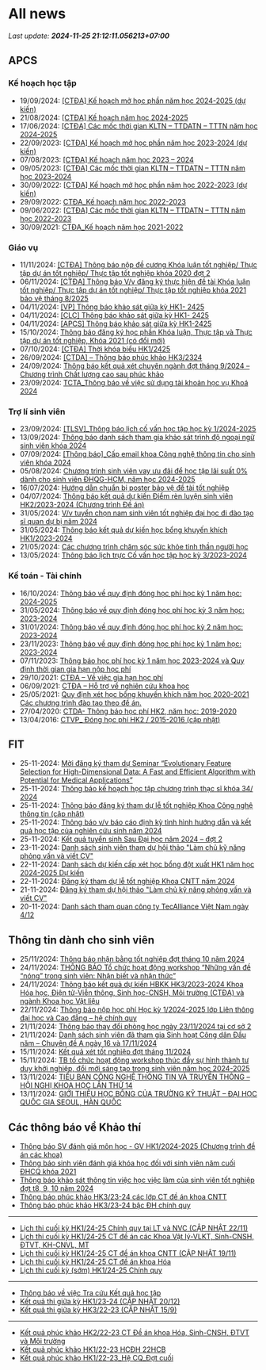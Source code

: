 # All news
_Last update: **2024-11-25 21:12:11.056213+07:00**_
## APCS
### Kế hoạch học tập
 - 19/09/2024: [[CTĐA] Kế hoạch mở học phần năm học 2024-2025 (dự kiến)](https://www.ctda.hcmus.edu.vn/vi/2024/09/ctda-ke-hoach-mo-hoc-phan-nam-hoc-2024-2025-du-kien/)
 - 21/08/2024: [[CTĐA] Kế hoạch năm học 2024-2025](https://www.ctda.hcmus.edu.vn/vi/2024/08/ctda-ke-hoach-nam-hoc-2024-2025/)
 - 17/06/2024: [[CTĐA] Các mốc thời gian KLTN – TTDATN – TTTN năm học 2024-2025](https://www.ctda.hcmus.edu.vn/vi/2024/06/ctda-cac-moc-thoi-gian-kltn-ttdatn-tttn-nam-hoc-2024-2025/)
 - 22/09/2023: [[CTĐA] Kế hoạch mở học phần năm học 2023-2024 (dự kiến)](https://www.ctda.hcmus.edu.vn/vi/2023/09/ctda-ke-hoach-mo-hoc-phan-nam-hoc-2023-2024-du-kien/)
 - 07/08/2023: [[CTĐA] Kế hoạch năm học 2023 – 2024](https://www.ctda.hcmus.edu.vn/vi/2023/08/ctda-ke-hoach-nam-hoc-2023-2024/)
 - 09/05/2023: [[CTĐA] Các mốc thời gian KLTN – TTDATN – TTTN năm học 2023-2024](https://www.ctda.hcmus.edu.vn/vi/2023/05/ctda-cac-moc-thoi-gian-kltn-ttdatn-tttn-nam-hoc-2023-2024/)
 - 30/09/2022: [[CTĐA] Kế hoạch mở học phần năm học 2022-2023 (dự kiến)](https://www.ctda.hcmus.edu.vn/vi/2022/09/ctda-ke-hoach-mo-hoc-phan-nam-hoc-2022-2023-du-kien/)
 - 29/09/2022: [CTĐA_Kế hoạch năm học 2022-2023](https://www.ctda.hcmus.edu.vn/vi/2022/09/ctda_ke-hoach-nam-hoc-2022-2023/)
 - 09/06/2022: [[CTĐA] Các mốc thời gian KLTN – TTDATN – TTTN năm học 2022-2023](https://www.ctda.hcmus.edu.vn/vi/2022/06/ctda-cac-moc-thoi-gian-kltn-ttdatn-tttn-nam-hoc-2022-2023/)
 - 30/09/2021: [CTĐA_Kế hoạch năm học 2021-2022](https://www.ctda.hcmus.edu.vn/vi/2021/09/ctda_ke-hoach-nam-hoc-2021-2022-2/)

### Giáo vụ
 - 11/11/2024: [[CTĐA] Thông báo nộp đề cương Khóa luận tốt nghiệp/ Thực tập dự án tốt nghiệp/ Thực tập tốt nghiệp khóa 2020 đợt 2](https://www.ctda.hcmus.edu.vn/vi/2024/11/9389/)
 - 06/11/2024: [[CTĐA] Thông báo V/v đăng ký thực hiện đề tài Khóa luận tốt nghiệp/ Thực tập dự án tốt nghiệp/ Thực tập tốt nghiệp khóa 2021 bảo vệ tháng 8/2025](https://www.ctda.hcmus.edu.vn/vi/2024/11/ctda-thong-bao-v-v-dang-ky-thuc-hien-de-tai-khoa-luan-tot-nghiep-thuc-tap-du-an-tot-nghiep-thuc-tap-tot-nghiep-khoa-2021-bao-ve-thang-8-2025/)
 - 04/11/2024: [[VP] Thông báo khảo sát giữa kỳ HK1- 2425](https://www.ctda.hcmus.edu.vn/vi/2024/11/vp-thong-bao-khao-sat-giua-ky-hk1-2425/)
 - 04/11/2024: [[CLC] Thông báo khảo sát giữa kỳ HK1- 2425](https://www.ctda.hcmus.edu.vn/vi/2024/11/clc-thong-bao-khao-sat-giua-ky-hk1-2425/)
 - 04/11/2024: [[APCS] Thông báo khảo sát giữa kỳ HK1-2425](https://www.ctda.hcmus.edu.vn/vi/2024/11/apcs-thong-bao-khao-sat-giua-ky-hk1-2425/)
 - 15/10/2024: [Thông báo đăng ký học phần Khóa luận, Thực tập và Thực tập dự án tốt nghiệp, Khóa 2021 (có đổi mới)](https://www.ctda.hcmus.edu.vn/vi/2024/10/thong-bao-dang-ky-hoc-phan-khoa-luan-thuc-tap-va-thuc-tap-du-an-tot-nghiep-khoa-2021-co-doi-moi/)
 - 07/10/2024: [[CTĐA] Thời khóa biểu HK1/2425](https://www.ctda.hcmus.edu.vn/vi/2024/10/ctda-thoi-khoa-bieu-hk1-2425/)
 - 26/09/2024: [[CTDA] – Thông báo phúc khảo HK3/2324](https://www.ctda.hcmus.edu.vn/vi/2024/09/ctda-thong-bao-phuc-khao-hk3-2324/)
 - 24/09/2024: [Thông báo kết quả xét chuyên ngành đợt tháng 9/2024 – Chương trình Chất lượng cao sau phúc khảo](https://www.ctda.hcmus.edu.vn/vi/2024/09/thong-bao-ket-qua-xet-chuyen-nganh-dot-thang-9-2024-chuong-trinh-chat-luong-cao-sau-phuc-khao/)
 - 23/09/2024: [TCTA_Thông báo về việc sử dụng tài khoản học vụ Khoá 2024](https://www.ctda.hcmus.edu.vn/vi/2024/09/tcta_thong-bao-ve-viec-su-dung-tai-khoan-hoc-vu-khoa-2024/)

### Trợ lí sinh viên
 - 23/09/2024: [[TLSV]_Thông báo lịch cố vấn học tập học kỳ 1/2024-2025](https://www.ctda.hcmus.edu.vn/vi/2024/09/tlsv_thong-bao-lich-co-van-hoc-tap-hoc-ky-1-2024-2025/)
 - 13/09/2024: [Thông báo danh sách tham gia khảo sát trình độ ngoại ngữ sinh viên khóa 2024](https://www.ctda.hcmus.edu.vn/vi/2024/09/thong-bao-danh-sach-tham-gia-khao-sat-trinh-do-ngoai-ngu-sinh-vien-khoa-2024/)
 - 07/09/2024: [[Thông báo]_Cấp email khoa Công nghệ thông tin cho sinh viên khóa 2024](https://www.ctda.hcmus.edu.vn/vi/2024/09/thong-bao_cap-email-khoa-cong-nghe-thong-tin-cho-sinh-vien-khoa-2024/)
 - 05/08/2024: [Chương trình sinh viên vay ưu đãi để học tập lãi suất 0% dành cho sinh viên ĐHQG-HCM, năm học 2024-2025](https://www.ctda.hcmus.edu.vn/vi/2024/08/chuong-trinh-sinh-vien-vay-uu-dai-de-hoc-tap-lai-suat-0-danh-cho-sinh-vien-dhqg-hcm-nam-hoc-2024-2025/)
 - 16/07/2024: [Hướng dẫn chuẩn bị poster bảo vệ đề tài tốt nghiệp](https://www.ctda.hcmus.edu.vn/vi/2024/07/huong-dan-chuan-bi-poster-bao-ve-de-tai-tot-nghiep/)
 - 04/07/2024: [Thông báo kết quả dự kiến Điểm rèn luyện sinh viên HK2/2023-2024 (Chương trình Đề án)](https://www.ctda.hcmus.edu.vn/vi/2024/07/thong-bao-ket-qua-du-kien-diem-ren-luyen-sinh-vien-hk2-2023-2024-chuong-trinh-de-an/)
 - 31/05/2024: [V/v tuyển chọn nam sinh viên tốt nghiệp đại học đi đào tạo sĩ quan dự bị năm 2024](https://www.ctda.hcmus.edu.vn/vi/2024/05/v-v-tuyen-chon-nam-sinh-vien-tot-nghiep-dai-hoc-di-dao-tao-si-quan-du-bi-nam-2024/)
 - 31/05/2024: [Thông báo kết quả dự kiến học bổng khuyến khích HK1/2023-2024](https://www.ctda.hcmus.edu.vn/vi/2024/05/thong-bao-ket-qua-du-kien-hoc-bong-khuyen-khich-hk1-2023-2024/)
 - 21/05/2024: [Các chương trình chăm sóc sức khỏe tinh thần người học](https://www.ctda.hcmus.edu.vn/vi/2024/05/cac-chuong-trinh-cham-soc-suc-khoe-tinh-than-nguoi-hoc/)
 - 13/05/2024: [Thông báo lịch trực Cố vấn học tập học kỳ 3/2023-2024](https://www.ctda.hcmus.edu.vn/vi/2024/05/thong-bao-lich-truc-co-van-hoc-tap-hoc-ky-3-2023-2024/)

### Kế toán - Tài chính
 - 16/10/2024: [Thông báo về quy định đóng học phí học kỳ 1 năm học: 2024-2025](https://www.ctda.hcmus.edu.vn/vi/2024/10/thong-bao-ve-quy-dinh-dong-hoc-phi-hoc-ky-1-nam-hoc-2024-2025/)
 - 31/05/2024: [Thông báo về quy định đóng học phí học kỳ 3 năm học: 2023-2024](https://www.ctda.hcmus.edu.vn/vi/2024/05/thong-bao-ve-quy-dinh-dong-hoc-phi-hoc-ky-3-nam-hoc-2023-2024/)
 - 31/01/2024: [Thông báo về quy định đóng học phí học kỳ 2 năm học: 2023-2024](https://www.ctda.hcmus.edu.vn/vi/2024/01/thong-bao-ve-quy-dinh-dong-hoc-phi-hoc-ky-2-nam-hoc-2023-2024/)
 - 23/11/2023: [Thông báo về quy định đóng học phí học kỳ 1 năm học: 2023-2024](https://www.ctda.hcmus.edu.vn/vi/2023/11/thong-bao-ve-quy-dinh-dong-hoc-phi-hoc-ky-1-nam-hoc-2023-2024/)
 - 07/11/2023: [Thông báo học phí học kỳ 1 năm học 2023-2024 và Quy định thời gian gia hạn nộp học phí](https://www.ctda.hcmus.edu.vn/vi/2023/11/thong-bao-hoc-phi-hoc-ky-1-nam-hoc-2023-2024-va-quy-dinh-thoi-gian-gia-han-nop-hoc-phi/)
 - 29/10/2021: [CTĐA – Về việc gia hạn học phí](https://www.ctda.hcmus.edu.vn/vi/2021/10/ctda-ve-viec-gia-han-hoc-phi/)
 - 06/09/2021: [CTĐA – Hỗ trợ về nghiên cứu khoa học](https://www.ctda.hcmus.edu.vn/vi/2021/09/ctda-ho-tro-ve-nghien-cuu-khoa-hoc/)
 - 25/05/2021: [Quy định xét học bổng khuyến khích năm học 2020-2021 Các chương trình đào tạo theo đề án.](https://www.ctda.hcmus.edu.vn/vi/2021/05/quy-dinh-xet-hoc-bong-khuyen-khich-nam-hoc-2020-2021-cac-chuong-trinh-dao-tao-theo-de-an/)
 - 27/04/2020: [CTDA- Thông báo học phí HK2, năm học: 2019-2020](https://www.ctda.hcmus.edu.vn/vi/2020/04/ctda-thong-bao-hoc-phi-hk2-nam-hoc-2019-2020/)
 - 13/04/2016: [CTVP_ Đóng học phí HK2 / 2015-2016 (cập nhật)](https://www.ctda.hcmus.edu.vn/vi/2016/04/ctvp_-dong-hoc-phi-hk2-2015-2016/)

## FIT
 - 25-11-2024: [Mời đăng ký tham dự Seminar “Evolutionary Feature Selection for High-Dimensional Data: A Fast and Efficient Algorithm with Potential for Medical Applications”](https://www.fit.hcmus.edu.vn/vn/Default.aspx?tabid=292&newsid=16499)
 - 25-11-2024: [Thông báo kế hoạch học tập chương trình thạc sĩ khóa 34/ 2024](https://www.fit.hcmus.edu.vn/vn/Default.aspx?tabid=292&newsid=16498)
 - 25-11-2024: [Thông báo  đăng ký tham dự lễ tốt nghiệp Khoa Công nghệ thông tin (cập nhật)](https://www.fit.hcmus.edu.vn/vn/Default.aspx?tabid=292&newsid=16497)
 - 25-11-2024: [Thông báo v/v báo cáo định kỳ tình hình hướng dẫn và kết quả học tập của nghiên cứu sinh năm 2024](https://www.fit.hcmus.edu.vn/vn/Default.aspx?tabid=292&newsid=16496)
 - 25-11-2024: [Kết quả tuyển sinh Sau Đại học năm 2024 – đợt 2](https://www.fit.hcmus.edu.vn/vn/Default.aspx?tabid=292&newsid=16495)
 - 23-11-2024: [Danh sách sinh viên tham dự hội thảo "Làm chủ kỹ năng phỏng vấn và viết CV"](https://www.fit.hcmus.edu.vn/vn/Default.aspx?tabid=292&newsid=16494)
 - 22-11-2024: [Danh sách dự kiến cấp xét học bổng đột xuất HK1 năm học 2024-2025 Dự kiến](https://www.fit.hcmus.edu.vn/vn/Default.aspx?tabid=292&newsid=16492)
 - 22-11-2024: [Đăng ký tham dự lễ tốt nghiệp Khoa CNTT năm 2024](https://www.fit.hcmus.edu.vn/vn/Default.aspx?tabid=292&newsid=16490)
 - 21-11-2024: [Đăng ký tham dự hội thảo "Làm chủ kỹ năng phỏng vấn và viết CV"](https://www.fit.hcmus.edu.vn/vn/Default.aspx?tabid=292&newsid=16489)
 - 20-11-2024: [Danh sách tham quan công ty TecAlliance Việt Nam ngày 4/12](https://www.fit.hcmus.edu.vn/vn/Default.aspx?tabid=292&newsid=16488)

## Thông tin dành cho sinh viên
- 25/11/2024: [Thông báo nhận bằng tốt nghiệp đợt tháng 10 năm 2024](https://hcmus.edu.vn/47689-2/)
- 24/11/2024: [THÔNG BÁO Tổ chức hoạt động workshop “Những vấn đề “nóng” trong sinh viên: Nhận biết và nhận thức”](https://hcmus.edu.vn/thong-bao-to-chuc-hoat-dong-workshop-nhung-van-de-nong-trong-sinh-vien-nhan-biet-va-nhan-thuc/)
- 24/11/2024: [Thông báo kết quả dự kiến HBKK HK3/2023-2024 Khoa Hóa học, Điện tử-Viễn thông, Sinh học-CNSH, Môi trường (CTĐA) và ngành Khoa học Vật liệu](https://hcmus.edu.vn/thong-bao-ket-qua-du-kien-hbkk-hk3-2023-2024-khoa-hoa-hoc-dien-tu-vien-thong-sinh-hoc-cnsh-moi-truong-ctda-va-nganh-khoa-hoc-vat-lieu/)
- 22/11/2024: [Thông báo nộp học phí Học kỳ 1/2024-2025 lớp Liên thông đại học và Cao đẳng – hệ chính quy](https://hcmus.edu.vn/thong-bao-nop-hoc-phi-hoc-ky-1-2024-2025-lop-lien-thong-dai-hoc-va-cao-dang-he-chinh-quy/)
- 21/11/2024: [Thông báo thay đổi phòng học ngày 23/11/2024 tại cơ sở 2](https://hcmus.edu.vn/thong-bao-thay-doi-phong-hoc-ngay-23-11-2024-tai-co-so-2/)
- 21/11/2024: [Danh sách sinh viên đã tham gia Sinh hoạt Công dân Đầu năm – Chuyên đề A ngày 16 và 17/11/2024](https://hcmus.edu.vn/danh-sach-sinh-vien-da-tham-gia-sinh-hoat-cong-dan-dau-nam-chuyen-de-a-ngay-16-va-17-11-2024/)
- 15/11/2024: [Kết quả xét tốt nghiệp đợt tháng 11/2024](https://hcmus.edu.vn/ket-qua-xet-tot-nghiep-dot-thang-11-2024/)
- 15/11/2024: [TB tổ chức hoạt động workshop thúc đẩy sự hình thành tư duy khởi nghiệp, đổi mới  sáng tạo trong sinh viên năm học 2024-2025](https://hcmus.edu.vn/tb-to-chuc-hoat-dong-workshop-thuc-day-su-hinh-thanh-tu-duy-khoi-nghiep-doi-moi-sang-tao-trong-sinh-vien-nam-hoc-2024-2025/)
- 13/11/2024: [TIỂU BAN CÔNG NGHỆ THÔNG TIN VÀ TRUYỀN THÔNG – HỘI NGHỊ KHOA HỌC LẦN THỨ 14](https://hcmus.edu.vn/tieu-ban-cong-nghe-thong-tin-va-truyen-thong-hoi-nghi-khoa-hoc-lan-thu-14-2/)
- 13/11/2024: [GIỚI THIỆU HỌC BỔNG CỦA TRƯỜNG KỸ THUẬT – ĐẠI HỌC QUỐC GIA SEOUL, HÀN QUỐC](https://hcmus.edu.vn/chuong-trinh-gioi-thieu-hoc-bong-hop-tac-giua-dhqg-hcm-va-truong-ky-thuat-dai-hoc-quoc-gia-seoul-han-quoc/)

## Các thông báo về Khảo thí
 - [Thông báo SV đánh giá môn học - GV HK1/2024-2025 (Chương trình đề án các khoa)](http://ktdbcl.hcmus.edu.vn/index.php/thong-bao/843-thong-bao-sv-danh-gia-mon-h-c-gv-hk1-2024-2025-chuong-trinh-d-an-cac-khoa)
 - [Thông báo sinh viên đánh giá khóa học đối với sinh viên năm cuối ĐHCQ khóa 2021](http://ktdbcl.hcmus.edu.vn/index.php/thong-bao/842-thong-bao-sinh-vien-danh-gia-khoa-h-c-d-i-v-i-sinh-vien-nam-cu-i-dhcq-khoa-2021)
 - [Thông báo khảo sát thông tin việc học việc làm của sinh viên tốt nghiệp đợt t8, 9, 10 năm 2024](http://ktdbcl.hcmus.edu.vn/index.php/thong-bao/837-thong-bao-kh-o-sat-thong-tin-vi-c-h-c-vi-c-lam-c-a-sinh-vien-t-t-nghi-p-d-t-t8-9-10-nam-2024)
 - [Thông báo phúc khảo HK3/23-24 các lớp CT đề án khoa CNTT](http://ktdbcl.hcmus.edu.vn/index.php/thong-bao/834-thong-bao-phuc-kh-o-hk3-23-24-cac-l-p-ct-d-an-khoa-cntt)
 - [Thông báo phúc khảo HK3/23-24 bậc ĐH chính quy](http://ktdbcl.hcmus.edu.vn/index.php/thong-bao/833-thong-bao-phuc-kh-o-hk3-23-24-b-c-dh-chinh-quy)

***

 - [Lịch thi cuối kỳ HK1/24-25 Chính quy tại LT và NVC (CẬP NHẬT 22/11)](http://ktdbcl.hcmus.edu.vn/index.php/cong-tac-kh-o-thi/l-ch-thi-h-c-ky/847-l-ch-thi-cu-i-ky-hk1-24-25-chinh-quy-t-i-lt-va-nvc)
 - [Lịch thi cuối kỳ HK1/24-25 CT đề án các Khoa Vật lý-VLKT, Sinh-CNSH, ĐTVT, KH-CNVL, MT](http://ktdbcl.hcmus.edu.vn/index.php/cong-tac-kh-o-thi/l-ch-thi-h-c-ky/846-l-ch-thi-cu-i-ky-hk1-24-25-ct-d-an-cac-khoa-v-t-ly-vlkt-sinh-cnsh-dtvt-kh-cnvl-mt)
 - [Lịch thi cuối kỳ HK1/24-25 CT đề án khoa CNTT (CẬP NHẬT 19/11)](http://ktdbcl.hcmus.edu.vn/index.php/cong-tac-kh-o-thi/l-ch-thi-h-c-ky/845-l-ch-thi-cu-i-ky-hk1-24-25-ct-d-an-khoa-cntt)
 - [Lịch thi cuối kỳ HK1/24-25 CT đề án khoa Hóa](http://ktdbcl.hcmus.edu.vn/index.php/cong-tac-kh-o-thi/l-ch-thi-h-c-ky/844-l-ch-thi-cu-i-ky-hk1-24-25-ct-d-an-khoa-hoa)
 - [Lịch thi cuối kỳ (sớm) HK1/24-25 Chính quy](http://ktdbcl.hcmus.edu.vn/index.php/cong-tac-kh-o-thi/l-ch-thi-h-c-ky/839-l-ch-thi-cu-i-ky-s-m-hk1-24-25-chinh-quy)

***

 - [Thông báo về việc Tra cứu Kết quả học tập](http://ktdbcl.hcmus.edu.vn/index.php/cong-tac-kh-o-thi/k-t-qu-thi-h-c-ky/798-thong-bao-v-vi-c-tra-c-u-k-t-qu-h-c-t-p)
 - [Kết quả thi giữa kỳ HK1/23-24 (CẬP NHẬT 20/12)](http://ktdbcl.hcmus.edu.vn/index.php/cong-tac-kh-o-thi/k-t-qu-thi-h-c-ky/778-k-t-qu-thi-gi-a-ky-hk1-23-24)
 - [Kết quả thi giữa kỳ HK3/22-23 (CẬP NHẬT 15/9)](http://ktdbcl.hcmus.edu.vn/index.php/cong-tac-kh-o-thi/k-t-qu-thi-h-c-ky/714-k-t-qu-thi-gi-a-ky-hk3-22-23-clc)

***

 - [Kết quả phúc khảo HK2/22-23 CT Đề án khoa Hóa, Sinh-CNSH, ĐTVT và Môi trường](http://ktdbcl.hcmus.edu.vn/index.php/cong-tac-kh-o-thi/k-t-qu-phuc-tra/726-k-t-qu-phuc-kh-o-hk2-22-23-ct-d-an-khoa-hoa-sinh-cnsh-dtvt-va-moi-tru-ng)
 - [Kết quả phúc khảo HK1/22-23 HCĐH 22HCB](http://ktdbcl.hcmus.edu.vn/index.php/cong-tac-kh-o-thi/k-t-qu-phuc-tra/723-k-t-qu-phuc-kh-o-hk1-22-23-hcdh-22hcb)
 - [Kết quả phúc khảo HK1/22-23_Hệ CQ_Đợt cuối](http://ktdbcl.hcmus.edu.vn/index.php/cong-tac-kh-o-thi/k-t-qu-phuc-tra/691-k-t-qu-phuc-kh-o-hk1-22-23-h-cq-d-t-cu-i)
